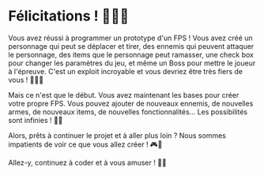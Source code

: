# Félicitations ! 🎉🎉🎉

Vous avez réussi à programmer un prototype d'un FPS ! Vous avez créé un personnage qui peut se déplacer et tirer, des ennemis qui peuvent attaquer le personnage, des items que le personnage peut ramasser, une check box pour changer les paramètres du jeu, et même un Boss pour mettre le joueur à l'épreuve. C'est un exploit incroyable et vous devriez être très fiers de vous ! 👏👏👏

Mais ce n'est que le début. Vous avez maintenant les bases pour créer votre propre FPS. Vous pouvez ajouter de nouveaux ennemis, de nouvelles armes, de nouveaux items, de nouvelles fonctionnalités... Les possibilités sont infinies ! 🚀🌌

Alors, prêts à continuer le projet et à aller plus loin ? Nous sommes impatients de voir ce que vous allez créer ! 🎮🔧

Allez-y, continuez à coder et à vous amuser ! 🚀🎉
